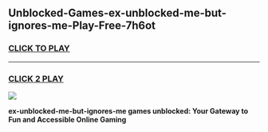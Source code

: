 
## Unblocked-Games-ex-unblocked-me-but-ignores-me-Play-Free-7h6ot
<h3>
<a href="https://premium76.site?title=ex-unblocked-me-but-ignores-me&ref=10A">CLICK TO PLAY</a></h3>
<hr>

<h3>
<a href="https://premium76.site?title=ex-unblocked-me-but-ignores-me&ref=10A">CLICK 2 PLAY</a>
  
</h3>

<a href="https://premium76.site?title=ex-unblocked-me-but-ignores-me&ref=10A"><img src="https://clearcache.store/games.png"></a>


**ex-unblocked-me-but-ignores-me games unblocked: Your Gateway to Fun and Accessible Online Gaming**
